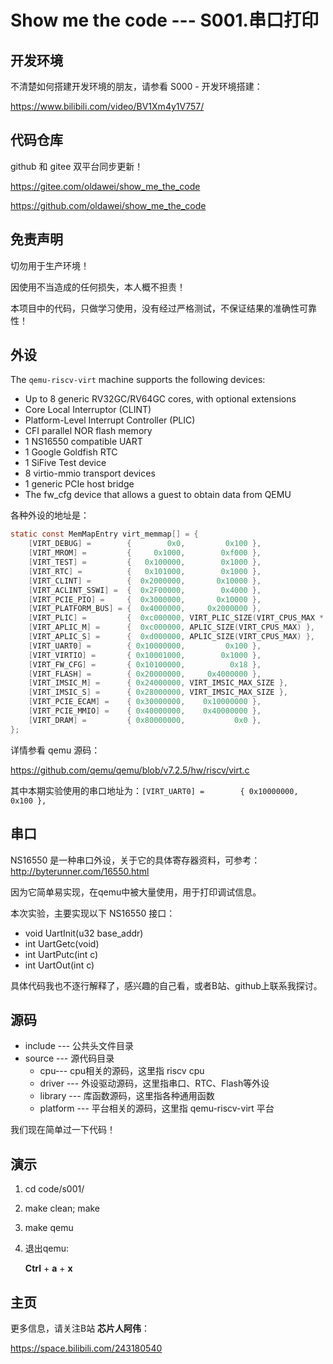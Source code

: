 # Show me the code --- S001.串口打印

## 开发环境

不清楚如何搭建开发环境的朋友，请参看 S000 - 开发环境搭建：

https://www.bilibili.com/video/BV1Xm4y1V757/



## 代码仓库

github 和 gitee 双平台同步更新！

https://gitee.com/oldawei/show_me_the_code

https://github.com/oldawei/show_me_the_code



## 免责声明

切勿用于生产环境！

因使用不当造成的任何损失，本人概不担责！

本项目中的代码，只做学习使用，没有经过严格测试，不保证结果的准确性可靠性！



## 外设

The `qemu-riscv-virt` machine supports the following devices:

- Up to 8 generic RV32GC/RV64GC cores, with optional extensions
- Core Local Interruptor (CLINT)
- Platform-Level Interrupt Controller (PLIC)
- CFI parallel NOR flash memory
- 1 NS16550 compatible UART
- 1 Google Goldfish RTC
- 1 SiFive Test device
- 8 virtio-mmio transport devices
- 1 generic PCIe host bridge
- The fw_cfg device that allows a guest to obtain data from QEMU

各种外设的地址是：

```c
static const MemMapEntry virt_memmap[] = {
    [VIRT_DEBUG] =        {        0x0,         0x100 },
    [VIRT_MROM] =         {     0x1000,        0xf000 },
    [VIRT_TEST] =         {   0x100000,        0x1000 },
    [VIRT_RTC] =          {   0x101000,        0x1000 },
    [VIRT_CLINT] =        {  0x2000000,       0x10000 },
    [VIRT_ACLINT_SSWI] =  {  0x2F00000,        0x4000 },
    [VIRT_PCIE_PIO] =     {  0x3000000,       0x10000 },
    [VIRT_PLATFORM_BUS] = {  0x4000000,     0x2000000 },
    [VIRT_PLIC] =         {  0xc000000, VIRT_PLIC_SIZE(VIRT_CPUS_MAX * 2) },
    [VIRT_APLIC_M] =      {  0xc000000, APLIC_SIZE(VIRT_CPUS_MAX) },
    [VIRT_APLIC_S] =      {  0xd000000, APLIC_SIZE(VIRT_CPUS_MAX) },
    [VIRT_UART0] =        { 0x10000000,         0x100 },
    [VIRT_VIRTIO] =       { 0x10001000,        0x1000 },
    [VIRT_FW_CFG] =       { 0x10100000,          0x18 },
    [VIRT_FLASH] =        { 0x20000000,     0x4000000 },
    [VIRT_IMSIC_M] =      { 0x24000000, VIRT_IMSIC_MAX_SIZE },
    [VIRT_IMSIC_S] =      { 0x28000000, VIRT_IMSIC_MAX_SIZE },
    [VIRT_PCIE_ECAM] =    { 0x30000000,    0x10000000 },
    [VIRT_PCIE_MMIO] =    { 0x40000000,    0x40000000 },
    [VIRT_DRAM] =         { 0x80000000,           0x0 },
};
```

详情参看 qemu 源码：

https://github.com/qemu/qemu/blob/v7.2.5/hw/riscv/virt.c

其中本期实验使用的串口地址为：`[VIRT_UART0] =        { 0x10000000,         0x100 },`



## 串口

NS16550 是一种串口外设，关于它的具体寄存器资料，可参考：http://byterunner.com/16550.html

因为它简单易实现，在qemu中被大量使用，用于打印调试信息。

本次实验，主要实现以下 NS16550 接口：

- void UartInit(u32 base_addr)
- int UartGetc(void)
- int UartPutc(int c)
- int UartOut(int c)

具体代码我也不逐行解释了，感兴趣的自己看，或者B站、github上联系我探讨。



## 源码

- include  --- 公共头文件目录
- source --- 源代码目录
  - cpu--- cpu相关的源码，这里指 riscv cpu
  - driver --- 外设驱动源码，这里指串口、RTC、Flash等外设
  - library --- 库函数源码，这里指各种通用函数
  - platform --- 平台相关的源码，这里指 qemu-riscv-virt 平台

我们现在简单过一下代码！



## 演示

1. cd code/s001/

2. make clean; make

3. make qemu

4. 退出qemu: 

   **Ctrl** + **a** + **x**



## 主页

更多信息，请关注B站 **芯片人阿伟**：

https://space.bilibili.com/243180540



